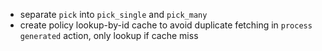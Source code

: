 - separate `pick` into `pick_single` and `pick_many`
- create policy lookup-by-id cache to avoid duplicate fetching in `process generated` action, only lookup if cache miss